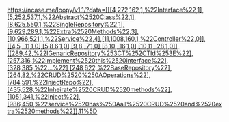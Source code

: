 https://ncase.me/loopy/v1.1/?data=[[[4,272,162,1,%22Interface%22,1],[5,252,537,1,%22Abstract%2520Class%22,1],[8,625,550,1,%22SingleRepository%22,1],[9,629,289,1,%22Extra%2520Methods%22,3],[10,966,521,1,%22Service%22,4],[11,1008,160,1,%22Controller%22,0]],[[4,5,-11,1,0],[5,8,6,1,0],[9,8,-7,1,0],[8,10,-16,1,0],[10,11,-28,1,0]],[[289,42,%22IGenaricRepository%253CT%252CTId%253E%22],[257,316,%22Implement%2520this%2520interface%22],[328,385,%22...%22],[248,622,%22BaseRepository%22],[264,82,%22CRUD%2520%250AOperations%22],[784,591,%22InjectRepo%22],[435,528,%22Inheirate%2520CRUD%2520methods%22],[1051,341,%22Inject%22],[986,450,%22service%2520has%250Aall%2520CRUD%2520and%2520extra%2520methods%22]],11%5D
